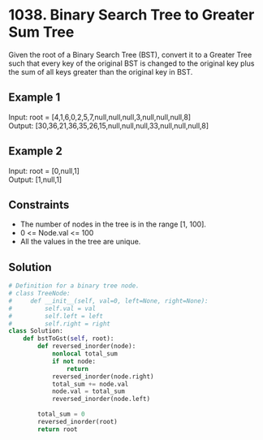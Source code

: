 # 1038. Binary Search Tree to Greater Sum Tree

Given the root of a Binary Search Tree (BST), convert it to a Greater Tree such that every key of the original BST is changed to the original key plus the sum of all keys greater than the original key in BST.

## Example 1

Input: root = [4,1,6,0,2,5,7,null,null,null,3,null,null,null,8]  
Output: [30,36,21,36,35,26,15,null,null,null,33,null,null,null,8]

## Example 2

Input: root = [0,null,1]  
Output: [1,null,1]

## Constraints

- The number of nodes in the tree is in the range [1, 100].
- 0 <= Node.val <= 100
- All the values in the tree are unique.

## Solution

```python
# Definition for a binary tree node.
# class TreeNode:
#     def __init__(self, val=0, left=None, right=None):
#         self.val = val
#         self.left = left
#         self.right = right
class Solution:
    def bstToGst(self, root):
        def reversed_inorder(node):
            nonlocal total_sum
            if not node:
                return
            reversed_inorder(node.right)
            total_sum += node.val
            node.val = total_sum
            reversed_inorder(node.left)
        
        total_sum = 0
        reversed_inorder(root)
        return root
